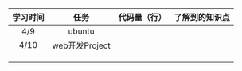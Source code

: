 | 学习时间 |      任务      | 代码量（行） | 了解到的知识点 |
| :------: | :------------: | :----------: | :------------: |
|   4/9    |     ubuntu     |              |                |
|   4/10   | web开发Project |              |                |
|          |                |              |                |
|          |                |              |                |
|          |                |              |                |